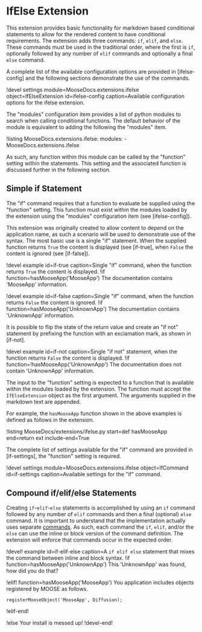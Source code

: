 # IfElse Extension

This extension provides basic functionality for markdown based conditional statements to allow for
the rendered content to have conditional requirements. The extension adds three commands: `if`,
`elif`, and `else`. These commands must be used in the traditional order, where the first is `if`,
optionally followed by any number of `elif` commands and optionally a final `else` command.

A complete list of the available configuration options are provided in [ifelse-config] and the
following sections demonstrate the use of the commands.

!devel settings module=MooseDocs.extensions.ifelse object=IfElseExtension id=ifelse-config
                caption=Available configuration options for the ifelse extension.

The "modules" configuration item provides a list of python modules to search when calling
conditional functions. The default behavior of the module is equivalent to adding the following
the "modules" item.

!listing
MooseDocs.extensions.ifelse:
    modules:
        - MooseDocs.extensions.ifelse

As such, any function within this module can be called by the "function" setting within the
statements. This setting and the associated function is discussed further in the following section.

## Simple if Statement

The "if" command requires that a function to evaluate be supplied using the "function" setting.  This
function must exist within the modules loaded by the extension using the "modules" configuration item
(see [ifelse-config]).

This extension was originally created to allow content to depend on the application name, as
such a scenario will be used to demonstrate use of the syntax. The most basic use is a single
"if" statement. When the supplied function returns `True` the content is
displayed (see [if-true], when `False` the content is ignored (see [if-false]).

!devel example id=if-true caption=Single "if" command, when the function returns `True` the
                                  content is displayed.
!if function=hasMooseApp('MooseApp')
The documentation contains 'MooseApp' information.

!devel example id=if-false caption=Single "if" command, when the function returns `False` the
                                   content is ignored.
!if function=hasMooseApp('UnknownApp')
The documentation contains 'UnknownApp' information.

It is possible to flip the state of the return value and create an "if not" statement by prefixing
the function with an exclamation mark, as shown in [if-not].

!devel example id=if-not
               caption=Single "if not" statement, when the function returns `False` the content is displayed.
!if function=!hasMooseApp('UnknownApp')
The documentation does not contain 'UnknownApp' information.

The input to the "function" setting is expected to a function that is available within the
modules loaded by the extension. The function must accept the `IfElseExtension` object as the
first argument. The arguments supplied in the markdown text are appended.

For example, the `hasMooseApp` function shown in the above examples is defined as follows in the
extension.

!listing MooseDocs/extensions/ifelse.py start=def hasMooseApp end=return ext include-end=True

The complete list of settings available for the "if" command are provided in [if-settings], the
"function" setting is required.

!devel settings module=MooseDocs.extensions.ifelse object=IfCommand id=if-settings
                caption=Available settings for the "if" command.


## Compound if/elif/else Statements

Creating `if`-`elif`-`else` statements is accomplished by using an `if` command followed by any
number of `elif` commands and then a final (optional) `else` command. It is important to understand
that the implementation actually uses separate [commands](command.md). As such, each command the
`if`, `elif`, and/or the `else` can use the inline or block version of the command definition. The
extension will enforce that commands occur in the expected order.

!devel! example id=if-elif-else caption=A `if elif else` statement that mixes the command
                                        between inline and block syntax.
!if function=hasMooseApp('UnknownApp')
This 'UnknownApp' was found, how did you do that?

!elif! function=hasMooseApp('MooseApp')
You application includes objects registered by MOOSE as follows.

```
registerMooseObject('MooseApp', Diffusion);
```
!elif-end!

!else
Your install is messed up!
!devel-end!
